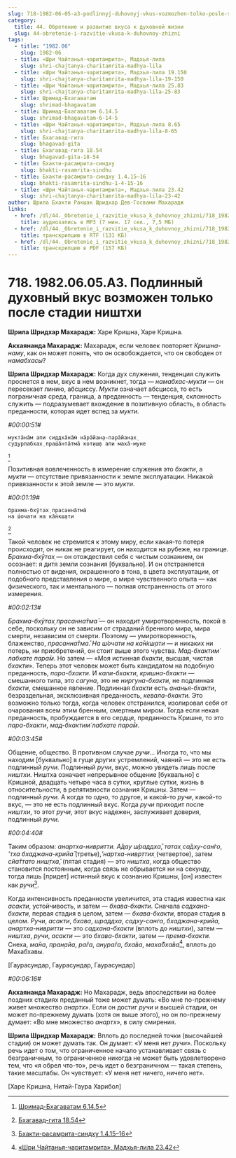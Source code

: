 ```yaml
---
slug: 718-1982-06-05-a3-podlinnyj-duhovnyj-vkus-vozmozhen-tolko-posle-stadii-nishthi
category:
  title: 44. Обретение и развитие вкуса к духовной жизни
  slug: 44-obretenie-i-razvitie-vkusa-k-duhovnoy-zhizni
tags:
  - title: "1982.06"
    slug: 1982-06
  - title: «Шри Чайтанья-чаритамрита», Мадхья-лила
    slug: shri-chajtanya-charitamrita-madhya-lila
  - title: «Шри Чайтанья-чаритамрита», Мадхья-лила 19.150
    slug: shri-chajtanya-charitamrita-madhya-lila-19-150
  - title: «Шри Чайтанья-чаритамрита», Мадхья-лила 25.83
    slug: shri-chajtanya-charitamrita-madhya-lila-25-83
  - title: Шримад-Бхагаватам
    slug: shrimad-bhagavatam
  - title: Шримад-Бхагаватам 6.14.5
    slug: shrimad-bhagavatam-6-14-5
  - title: «Шри Чайтанья-чаритамрита», Мадхья-лила 8.65
    slug: shri-chajtanya-charitamrita-madhya-lila-8-65
  - title: Бхагавад-гита
    slug: bhagavad-gita
  - title: Бхагавад-гита 18.54
    slug: bhagavad-gita-18-54
  - title: Бхакти-расамрита-синдху
    slug: bhakti-rasamrita-sindhu
  - title: Бхакти-расамрита-синдху 1.4.15–16
    slug: bhakti-rasamrita-sindhu-1-4-15-16
  - title: «Шри Чайтанья-чаритамрита», Мадхья-лила 23.42
    slug: shri-chajtanya-charitamrita-madhya-lila-23-42
author: Шрила Бхакти Ракшак Шридхар Дев-Госвами Махарадж
links:
  - href: /dl/44._Obretenie_i_razvitie_vkusa_k_duhovnoy_zhizni/718_1982.06.05.A3_SridharMj_Podlinnyj_duhovnyj_vkus_vozmozhen_tolko_posle_stadii_nishthi.mp3
    title: аудиозапись в MP3 (7 мин. 17 сек., 7,5 МБ)
  - href: /dl/44._Obretenie_i_razvitie_vkusa_k_duhovnoy_zhizni/718_1982.06.05.A3_SridharMj_Podlinnyj_duhovnyj_vkus_vozmozhen_tolko_posle_stadii_nishthi.rtf
    title: транскрипцию в RTF (131 КБ)
  - href: /dl/44._Obretenie_i_razvitie_vkusa_k_duhovnoy_zhizni/718_1982.06.05.A3_SridharMj_Podlinnyj_duhovnyj_vkus_vozmozhen_tolko_posle_stadii_nishthi.pdf
    title: транскрипцию в PDF (157 КБ)
---
```


# 718. 1982.06.05.A3. Подлинный духовный вкус возможен только после стадии ништхи

**Шрила Шридхар Махарадж:** Харе Кришна, Харе Кришна.

**Акхаянанда Махарадж:** Махарадж, если человек повторяет *Кришна-наму*, как он может понять, что он освобождается, что он свободен от *намабхасы*?

**Шрила Шридхар Махарадж:** Когда дух служения, тенденция служить проснется в нем, вкус в нем возникнет, тогда — *намабхас-мукти* — он пересекает линию, абсциссу. *Мукти* означает абсцисса, то есть пограничная среда, граница, а преданность — тенденция, склонность служить — подразумевает вхождение в позитивную область, в область преданности, которая идет вслед за *мукти.*

*#00:00:51#*

    мукта̄на̄м апи сиддха̄на̄м̇ на̄ра̄йан̣а-пара̄йан̣ах̣
    судурлабхах̣ праш́а̄нта̄тма̄ кот̣иш̣в апи маха̄-муне
[^_ftn1]

Позитивная вовлеченность в измерение служения это *бхакти*, а *мукти* — отсутствие привязанности к земле эксплуатации. Никакой привязанности к этой земле — это *мукти*.

*#00:01:19#*

    брахма-бхӯтах̣ прасанна̄тма̄
    на ш́очати на ка̄н̇кш̣ати
[^_ftn2]

Такой человек не стремится к этому миру, если какая-то потеря происходит, он никак не реагирует, он находится на рубеже, на границе. *Брахма-бхӯтах̣* — он отождествил себя с чистым сознанием, он осознает: я дитя земли сознания [буквально]. И он отстраняется полностью от видения, окрашенного в тона, в цвета эксплуатации, от подобного представления о мире, о мире чувственного опыта — как физического, так и ментального — полная отстраненность от этого измерения.

*#00:02:13#*

*Брахма-бхӯтах̣ прасанна̄тма̄* — он находит умиротворенность, покой в себе, поскольку он не зависим от страданий бренного мира, мира смерти, независим от смерти. Поэтому — умиротворенность, блаженство, *прасанна̄тма̄. На ш́очати на ка̄н̇кш̣ати* — и никаких ни потерь, ни приобретений, он стоит выше этого чувства. *Мад-бхактим̇ лабхате пара̄м.* Но затем — «Моя истинная *бхакти*, высшая, чистая *бхакти*». Теперь этот человек может быть кандидатом на подобную преданность, *пара-бхакти.* И *кали-бхакти*, *кришна-бхакти* — смешанного типа, это *сагуна*, это не *ниргуна-бхакти*, не подлинная *бхакти*, смешанное явление. Подлинная *бхакти* есть *ананья-бхакти*, безраздельная, эксклюзивная преданность, *кевала-бхакти.* Это возможно только тогда, когда человек отстранился, изолировал себя от очарования всем этим бренным, смертным миром. Тогда если некая преданность, пробуждается в его сердце, преданность Кришне, то это *пара-бхакти*, *мад-бхактим̇ лабхате пара̄м*.

*#00:03:45#*

Общение, общество. В противном случае *ручи…* Иногда то, что мы находим [буквально] в гуще других устремлений, чаяний — это не есть подлинный *ручи.* Подлинный *ручи*, вкус, можно увидеть лишь после *ништхи.* Ништха означает непрерывное общение [буквально] с Кришной, двадцать четыре часа в сутки, круглые сутки, жизнь в относительности, в релятивности сознания Кришны. Затем — подлинный *ручи.* А когда то одно, то другое, и какой-то *ручи*, какой-то вкус, — это не есть подлинный вкус. Когда *ручи* приходит после *ништхи*, то этот *ручи*, этот вкус надежен, заслуживает доверия, подлинный *ручи.*

*#00:04:40#*

Таким образом: *анартха-нивритти. А̄дау ш́раддха̄*, *татах̣ са̄дху-сан̇го*, *’тха бхаджана-крийа̄* (третье),*’нартха-нивр̣ттих̣* (четвертое), затем *сйа̄ттато ниш̣тха̄*, (пятая стадия) — это *ништха*, когда общество становится постоянным, когда связь не обрывается ни на секунду, тогда лишь [придет] истинный вкус к сознанию Кришны, [он] известен как *ручи*[^_ftn3].

Когда интенсивность преданности увеличится, эта стадия известна как *асакти*, устойчивость, и затем — *бхава-бхакти*. Сначала *садхана-бхакти*, первая стадия в целом, затем — *бхава-бхакти*, вторая стадия в целом. *Ручи*, *асакти*, *бхава*, *шраддха*, *садху-санга*, *бхаджана-крийа*, *анартха-нивритти* — это *садхана-бхакти* (вплоть до *ништхи*), затем — *ништха*, *ручи*, *асакти* — это *бхава-бхакти*, затем — *према-бхакти.* Снеха, *ма̄на*, *пран̣айа*, *ра̄га*, *анура̄га*, *бха̄ва*, *маха̄бха̄ва*[^_ftn4], вплоть до Махабхавы.

[Гаурасундар, Гаурасундар, Гаурасундар]

*#00:06:16#*

**Акхаянанда Махарадж:** Но Махарадж, ведь впоследствии на более поздних стадиях преданный тоже может думать: «Во мне по-прежнему живет множество *анартх*». Если он достиг *ручи* и высшей стадии, он может по-прежнему думать (хотя он выше этого), но он по-прежнему думает: «Во мне множество *анартх*», в силу смирения.

**Шрила Шридхар Махарадж:** Вплоть до последней точки (высочайшей стадии) он может думать так. Он думает: «У меня нет *ручи*». Поскольку речь идет о том, что ограниченное начало устанавливает связь с безграничным, то ограниченное никогда не может быть удовлетворено тем, что «я обрел что-то», речь идет о безграничном — такая степень, такие масштабы. Он чувствует: «У меня нет ничего, ничего нет».

[Харе Кришна, Нитай-Гаура Харибол]



[^_ftn1]: [Шримад-Бхагаватам 6.14.5](../notes/shrimad-bhagavatam/shrimad-bhagavatam-6-14-5.md)

[^_ftn2]: [Бхагавад-гита 18.54](../notes/bhagavad-gita/bhagavad-gita-18-54.md)

[^_ftn3]: [Бхакти-расамрита-синдху 1.4.15–16](../notes/bhakti-rasamrita-sindhu/bhakti-rasamrita-sindhu-1-4-15-16.md)

[^_ftn4]: [«Шри Чайтанья-чаритамрита», Мадхья-лила 23.42](../notes/shri-chajtanya-charitamrita-madhya-lila/shri-chajtanya-charitamrita-madhya-lila-23-42.md)
